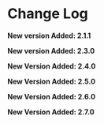 # Change Log

**New version Added: 2.1.1**

**New version Added: 2.3.0**

**New Version Added: 2.4.0**

**New Version Added: 2.5.0**

**New Version Added: 2.6.0**

**New Version Added: 2.7.0**


